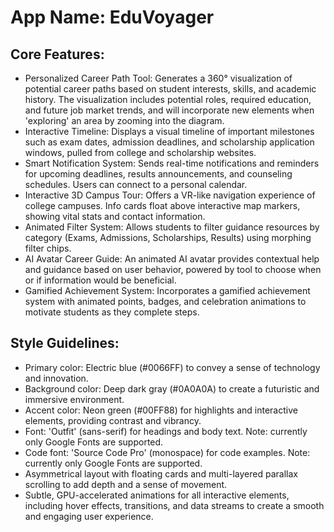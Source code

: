 # **App Name**: EduVoyager

## Core Features:

- Personalized Career Path Tool: Generates a 360° visualization of potential career paths based on student interests, skills, and academic history. The visualization includes potential roles, required education, and future job market trends, and will incorporate new elements when 'exploring' an area by zooming into the diagram.
- Interactive Timeline: Displays a visual timeline of important milestones such as exam dates, admission deadlines, and scholarship application windows, pulled from college and scholarship websites.
- Smart Notification System: Sends real-time notifications and reminders for upcoming deadlines, results announcements, and counseling schedules. Users can connect to a personal calendar.
- Interactive 3D Campus Tour: Offers a VR-like navigation experience of college campuses. Info cards float above interactive map markers, showing vital stats and contact information.
- Animated Filter System: Allows students to filter guidance resources by category (Exams, Admissions, Scholarships, Results) using morphing filter chips.
- AI Avatar Career Guide: An animated AI avatar provides contextual help and guidance based on user behavior, powered by tool to choose when or if information would be beneficial.
- Gamified Achievement System: Incorporates a gamified achievement system with animated points, badges, and celebration animations to motivate students as they complete steps.

## Style Guidelines:

- Primary color: Electric blue (#0066FF) to convey a sense of technology and innovation.
- Background color: Deep dark gray (#0A0A0A) to create a futuristic and immersive environment.
- Accent color: Neon green (#00FF88) for highlights and interactive elements, providing contrast and vibrancy.
- Font: 'Outfit' (sans-serif) for headings and body text. Note: currently only Google Fonts are supported.
- Code font: 'Source Code Pro' (monospace) for code examples. Note: currently only Google Fonts are supported.
- Asymmetrical layout with floating cards and multi-layered parallax scrolling to add depth and a sense of movement.
- Subtle, GPU-accelerated animations for all interactive elements, including hover effects, transitions, and data streams to create a smooth and engaging user experience.